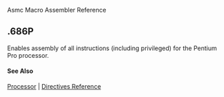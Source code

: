 Asmc Macro Assembler Reference

## .686P

Enables assembly of all instructions (including privileged) for the Pentium Pro processor.

#### See Also

[Processor](processor.md) | [Directives Reference](readme.md)
